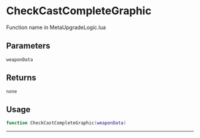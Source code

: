 # CheckCastCompleteGraphic
Function name in MetaUpgradeLogic.lua
## Parameters
`weaponData`
## Returns
`none`
## Usage
```lua
function CheckCastCompleteGraphic(weaponData)
```
---

